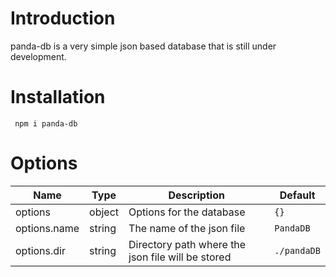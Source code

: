 # Introduction

panda-db is a very simple json based database that is still under development.


# Installation
<code> npm i panda-db </code>


# Options
<table>
    <thead>
        <tr>
            <th>Name</th>
            <th>Type</th>
            <th>Description</th>
            <th>Default</th>
        </tr>
    </thead>
    <tbody>
        <tr>
            <td>options</td>
            <td>object</td>
            <td>Options for the database</td>
            <td><code>{}</code></td>
        </tr>
        <tr>
            <td>options.name</td>
            <td>string</td>
            <td>The name of the json file</td>
            <td><code>PandaDB</code></td>
        </tr>
        <tr>
            <td>options.dir</td>
            <td>string</td>
            <td>Directory path where the json file will be stored</td>
            <td><code>./pandaDB</code></td>
        </tr>
    </tbody>
</table>

